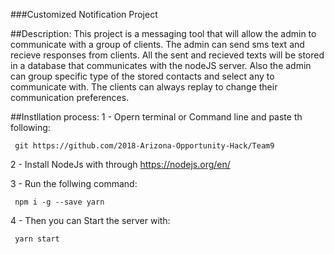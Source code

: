 ###Customized Notification Project

##Description:
This project is a messaging tool that will allow the admin to communicate with a group of clients. The admin can send sms text and recieve responses from clients. All the sent and recieved texts will be stored in a database that communicates with the nodeJS server. Also the admin can group specific type of the stored contacts and select any to communicate with. The clients can always replay to change their communication preferences.


##Instllation process:
1 - Opern terminal or Command line and paste th following:
```
 git https://github.com/2018-Arizona-Opportunity-Hack/Team9
```

2 - Install NodeJs with through https://nodejs.org/en/

3 - Run the follwing command:
```
 npm i -g --save yarn
```

4 - Then you can Start the server with:
```
 yarn start
```
